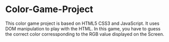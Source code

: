 # Color-Game-Project
This color game project is based on HTML5 CSS3 and JavaScript. It uses DOM manipulation to play with the HTML.
In this game, you have to guess the correct color corressponding to the RGB value displayed on the Screen. 
